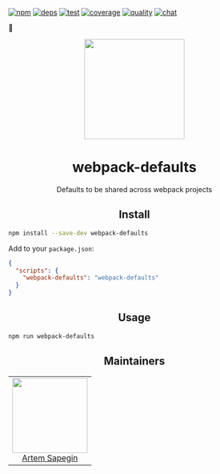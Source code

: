 [![npm][npm]][npm-url]
[![deps][deps]][deps-url]
[![test][test]][test-url]
[![coverage][cover]][cover-url]
[![quality][quality]][quality-url]
[![chat][chat]][chat-url]

🍕

<div align="center">
  <a href="https://webpack.js.org/">
    <img width="200" height="200" vspace="" hspace="25" src="https://cdn.rawgit.com/webpack/media/e7485eb2/logo/icon-square-big.svg">
  </a>
  <h1>webpack-defaults</h1>
  <p>Defaults to be shared across webpack projects</p>
</div>

<h2 align="center">Install</h2>

```bash
npm install --save-dev webpack-defaults
```

Add to your `package.json`:

```json
{
  "scripts": {
    "webpack-defaults": "webpack-defaults"
  }
}
```

<h2 align="center">Usage</h2>

```bash
npm run webpack-defaults
```

<h2 align="center">Maintainers</h2>

<table>
  <tbody>
    <tr>
      <td align="center">
        <a href="https://github.com/sapegin">
          <img width="150" height="150" src="https://avatars.githubusercontent.com/u/70067?v=3">
          </br>
          Artem Sapegin
        </a>
      </td>
    </tr>
  <tbody>
</table>

[npm]: https://img.shields.io/npm/v/webpack-defaults.svg
[npm-url]: https://npmjs.com/package/webpack-defaults

[deps]: https://david-dm.org/webpack-contrib/webpack-defaults.svg
[deps-url]: https://david-dm.org/webpack-contrib/webpack-defaults

[chat]: https://img.shields.io/badge/gitter-webpack%2Fwebpack-brightgreen.svg
[chat-url]: https://gitter.im/webpack/webpack

[test]: http://img.shields.io/travis/webpack-contrib/webpack-defaults.svg
[test-url]: https://travis-ci.org/webpack-contrib/webpack-defaults

[cover]: https://codecov.io/gh/webpack-contrib/webpack-defaults/branch/master/graph/badge.svg
[cover-url]: https://codecov.io/gh/webpack-contrib/webpack-defaults

[quality]: https://www.bithound.io/github/webpack-contrib/webpack-defaults/badges/score.svg
[quality-url]: https://www.bithound.io/github/webpack-contrib/webpack-defaults
